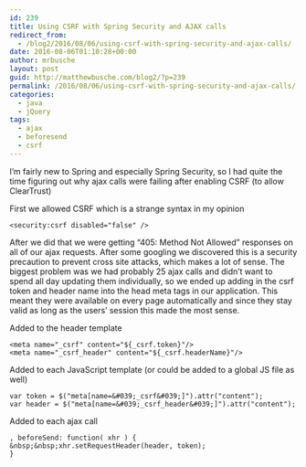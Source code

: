 ```yaml
---
id: 239
title: Using CSRF with Spring Security and AJAX calls
redirect_from:
  - /blog2/2016/08/06/using-csrf-with-spring-security-and-ajax-calls/
date: 2016-08-06T01:10:28+00:00
author: mrbusche
layout: post
guid: http://matthewbusche.com/blog2/?p=239
permalink: /2016/08/06/using-csrf-with-spring-security-and-ajax-calls/
categories:
  - java
  - jQuery
tags:
  - ajax
  - beforesend
  - csrf
---
```

I&#8217;m fairly new to Spring and especially Spring Security, so I had quite the time figuring out why ajax calls were failing after enabling CSRF (to allow ClearTrust)

First we allowed CSRF which is a strange syntax in my opinion

`<security:csrf disabled="false" />`

After we did that we were getting &#8220;405: Method Not Allowed&#8221; responses on all of our ajax requests. After some googling we discovered this is a security precaution to prevent cross site attacks, which makes a lot of sense. The biggest problem was we had probably 25 ajax calls and didn&#8217;t want to spend all day updating them individually, so we ended up adding in the csrf token and header name into the head meta tags in our application. This meant they were available on every page automatically and since they stay valid as long as the users&#8217; session this made the most sense.

Added to the header template



    <meta name="_csrf" content="${_csrf.token}"/>
    <meta name="_csrf_header" content="${_csrf.headerName}"/>

Added to each JavaScript template (or could be added to a global JS file as well)

    var token = $("meta[name=&#039;_csrf&#039;]").attr("content");
    var header = $("meta[name=&#039;_csrf_header&#039;]").attr("content");

Added to each ajax call

    , beforeSend: function( xhr ) {
    &nbsp;&nbsp;xhr.setRequestHeader(header, token);
    }